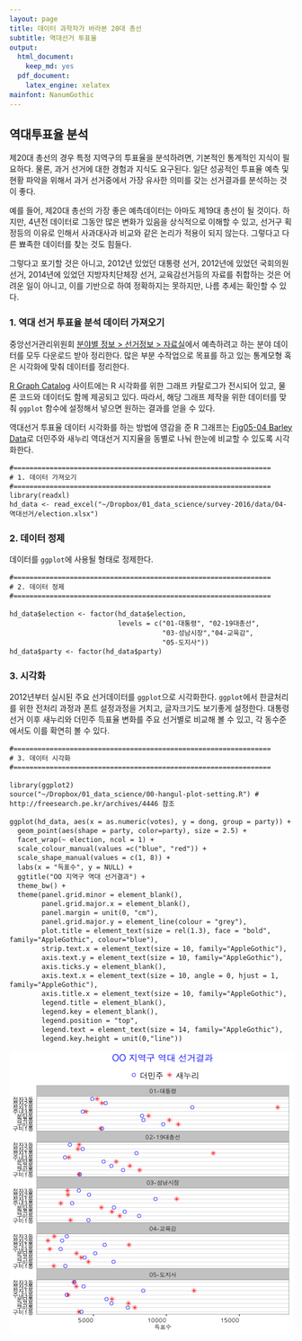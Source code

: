 ```yaml
---
layout: page
title: 데이터 과학자가 바라본 20대 총선
subtitle: 역대선거 투표율
output:
  html_document: 
    keep_md: yes
  pdf_document:
    latex_engine: xelatex
mainfont: NanumGothic
---
```





## 역대투표율 분석

제20대 총선의 경우 특정 지역구의 투표율을 분석하려면, 기본적인 통계적인 지식이 필요하다. 물론, 과거 선거에 대한 경험과 지식도 요구된다.
일단 성공적인 투표율 예측 및 현황 파악을 위해서 과거 선거중에서 가장 유사한 의미를 갖는 선거결과를 분석하는 것이 좋다.

예를 들어, 제20대 총선의 가장 좋은 예측데이터는 아마도 제19대 총선이 될 것이다. 하지만, 4년전 데이터로 그동안 많은 변화가 있음을 상식적으로 이해할 수 있고, 선거구 획정등의 이유로 인해서 사과대사과 비교와 같은 논리가 적용이 되지 않는다. 그렇다고 다른 뾰족한 데이터를 찾는 것도 힘들다. 

그렇다고 포기할 것은 아니고, 2012년 있었던 대통령 선거, 2012년에 있었던 국회의원선거, 2014년에 있었던 지방자치단체장 선거, 교육감선거등의 자료를 취합하는 것은 어려운 일이 아니고, 이를 기반으로 하여 정확하지는 못하지만, 나름 추세는 확인할 수 있다.


### 1. 역대 선거 투표율 분석 데이터 가져오기

중앙선거관리위원회 [분야별 정보 > 선거정보 > 자료실](http://www.nec.go.kr/portal/bbs/list/B0000338.do?menuNo=200061)에서 예측하려고 하는 분야 데이터를 모두 다운로드 받아 정리한다. 많은 부분 수작업으로 목표를 하고 있는 통계모형 혹은 시각화에 맞춰 데이터를 정리한다.

[R Graph Catalog](http://shiny.stat.ubc.ca/r-graph-catalog/) 사이트에는 R 시각화를 위한 그래프 카탈로그가 전시되어 있고, 물론 코드와 데이터도 함께 제공되고 있다. 따라서, 해당 그래프 제작을 위한 데이터를 맞춰 `ggplot` 함수에 설정해서 넣으면 원하는 결과를 얻을 수 있다.

역대선거 투표율 데이터 시각화를 하는 방법에 영감을 준 R 그래프는 [Fig05-04 Barley Data](http://shiny.stat.ubc.ca/r-graph-catalog/#fig05-04_barley-data)로 더민주와 새누리 역대선거 지지율을 동별로 나눠 한눈에 비교할 수 있도록 시각화한다.



~~~{.r}
#================================================================
# 1. 데이터 가져오기
#================================================================
library(readxl)
hd_data <- read_excel("~/Dropbox/01_data_science/survey-2016/data/04-역대선거/election.xlsx")
~~~

### 2. 데이터 정제

데이터를 `ggplot`에 사용될 형태로 정제한다.


~~~{.r}
#================================================================
# 2. 데이터 정제
#================================================================

hd_data$election <- factor(hd_data$election,
                           levels = c("01-대통령", "02-19대총선",
                                      "03-성남시장","04-교육감",
                                      "05-도지사"))
hd_data$party <- factor(hd_data$party)
~~~

### 3. 시각화

2012년부터 실시된 주요 선거데이터를 `ggplot`으로 시각화한다.
`ggplot`에서 한글처리를 위한 전처리 과정과 폰트 설정과정을 거치고, 
글자크기도 보기좋게 설정한다. 대통령선거 이후 새누리와 더민주 득표율 변화를 주요 선거별로 비교해 볼 수 있고,
각 동수준에서도 이를 확연히 볼 수 있다.


~~~{.r}
#================================================================
# 3. 데이터 시각화
#================================================================

library(ggplot2)
source("~/Dropbox/01_data_science/00-hangul-plot-setting.R") # http://freesearch.pe.kr/archives/4446 참조

ggplot(hd_data, aes(x = as.numeric(votes), y = dong, group = party)) +
  geom_point(aes(shape = party, color=party), size = 2.5) +
  facet_wrap(~ election, ncol = 1) +
  scale_colour_manual(values =c("blue", "red")) +
  scale_shape_manual(values = c(1, 8)) +
  labs(x = "득표수", y = NULL) +
  ggtitle("OO 지역구 역대 선거결과") + 
  theme_bw() +
  theme(panel.grid.minor = element_blank(),
        panel.grid.major.x = element_blank(),
        panel.margin = unit(0, "cm"),
        panel.grid.major.y = element_line(colour = "grey"),
        plot.title = element_text(size = rel(1.3), face = "bold", family="AppleGothic", colour="blue"),
        strip.text.x = element_text(size = 10, family="AppleGothic"),
        axis.text.y = element_text(size = 10, family="AppleGothic"),
        axis.ticks.y = element_blank(),
        axis.text.x = element_text(size = 10, angle = 0, hjust = 1, family="AppleGothic"),
        axis.title.x = element_text(size = 10, family="AppleGothic"),
        legend.title = element_blank(),
        legend.key = element_blank(),
        legend.position = "top",
        legend.text = element_text(size = 14, family="AppleGothic"),
        legend.key.height = unit(0,"line")) 
~~~

<img src="fig/voting_history_visualization-1.png" title="plot of chunk voting_history_visualization" alt="plot of chunk voting_history_visualization" style="display: block; margin: auto;" />

















